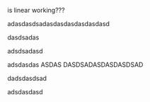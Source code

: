 is linear working???

adasdasdsadasdasdasdasdasdasd

dasdsadas


adsdsadasd


adsdasdas
ASDAS
DASDSADASDASDASDSAD


dadsdasdsad

adsdasdasd